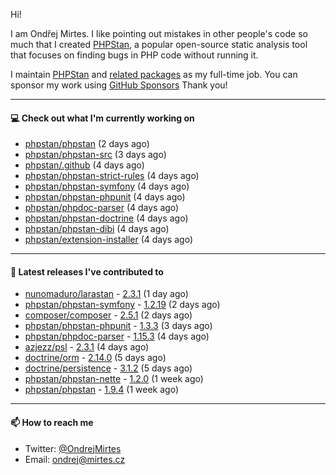 Hi!

I am Ondřej Mirtes. I like pointing out mistakes in other people's code so much that I created [PHPStan](https://phpstan.org/), a popular open-source static analysis tool that focuses on finding bugs in PHP code without running it.

I maintain [PHPStan](https://github.com/phpstan/phpstan) and [related packages](https://github.com/phpstan/) as my full-time job. You can sponsor my work using [GitHub Sponsors](https://github.com/sponsors/ondrejmirtes) Thank you!

---

#### 💻 Check out what I'm currently working on

- [phpstan/phpstan](https://github.com/phpstan/phpstan) (2 days ago)
- [phpstan/phpstan-src](https://github.com/phpstan/phpstan-src) (3 days ago)
- [phpstan/.github](https://github.com/phpstan/.github) (4 days ago)
- [phpstan/phpstan-strict-rules](https://github.com/phpstan/phpstan-strict-rules) (4 days ago)
- [phpstan/phpstan-symfony](https://github.com/phpstan/phpstan-symfony) (4 days ago)
- [phpstan/phpstan-phpunit](https://github.com/phpstan/phpstan-phpunit) (4 days ago)
- [phpstan/phpdoc-parser](https://github.com/phpstan/phpdoc-parser) (4 days ago)
- [phpstan/phpstan-doctrine](https://github.com/phpstan/phpstan-doctrine) (4 days ago)
- [phpstan/phpstan-dibi](https://github.com/phpstan/phpstan-dibi) (4 days ago)
- [phpstan/extension-installer](https://github.com/phpstan/extension-installer) (4 days ago)

---

#### 🔭 Latest releases I've contributed to

- [nunomaduro/larastan](https://github.com/nunomaduro/larastan) - [2.3.1](https://github.com/nunomaduro/larastan/releases/tag/2.3.1) (1 day ago)
- [phpstan/phpstan-symfony](https://github.com/phpstan/phpstan-symfony) - [1.2.19](https://github.com/phpstan/phpstan-symfony/releases/tag/1.2.19) (2 days ago)
- [composer/composer](https://github.com/composer/composer) - [2.5.1](https://github.com/composer/composer/releases/tag/2.5.1) (2 days ago)
- [phpstan/phpstan-phpunit](https://github.com/phpstan/phpstan-phpunit) - [1.3.3](https://github.com/phpstan/phpstan-phpunit/releases/tag/1.3.3) (3 days ago)
- [phpstan/phpdoc-parser](https://github.com/phpstan/phpdoc-parser) - [1.15.3](https://github.com/phpstan/phpdoc-parser/releases/tag/1.15.3) (4 days ago)
- [azjezz/psl](https://github.com/azjezz/psl) - [2.3.1](https://github.com/azjezz/psl/releases/tag/2.3.1) (4 days ago)
- [doctrine/orm](https://github.com/doctrine/orm) - [2.14.0](https://github.com/doctrine/orm/releases/tag/2.14.0) (5 days ago)
- [doctrine/persistence](https://github.com/doctrine/persistence) - [3.1.2](https://github.com/doctrine/persistence/releases/tag/3.1.2) (5 days ago)
- [phpstan/phpstan-nette](https://github.com/phpstan/phpstan-nette) - [1.2.0](https://github.com/phpstan/phpstan-nette/releases/tag/1.2.0) (1 week ago)
- [phpstan/phpstan](https://github.com/phpstan/phpstan) - [1.9.4](https://github.com/phpstan/phpstan/releases/tag/1.9.4) (1 week ago)

---

#### 📫 How to reach me

- Twitter: [@OndrejMirtes](https://twitter.com/ondrejmirtes)
- Email: [ondrej@mirtes.cz](mailto:ondrej@mirtes.cz)
